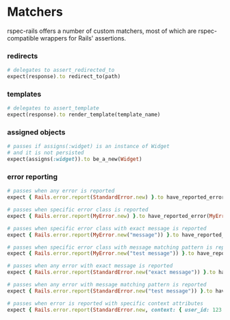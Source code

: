 # Matchers

rspec-rails offers a number of custom matchers, most of which are
rspec-compatible wrappers for Rails' assertions.

### redirects

```ruby
# delegates to assert_redirected_to
expect(response).to redirect_to(path)
```

### templates

```ruby
# delegates to assert_template
expect(response).to render_template(template_name)
```

### assigned objects

```ruby
# passes if assigns(:widget) is an instance of Widget
# and it is not persisted
expect(assigns(:widget)).to be_a_new(Widget)
```

### error reporting

```ruby
# passes when any error is reported
expect { Rails.error.report(StandardError.new) }.to have_reported_error

# passes when specific error class is reported
expect { Rails.error.report(MyError.new) }.to have_reported_error(MyError)

# passes when specific error class with exact message is reported
expect { Rails.error.report(MyError.new("message")) }.to have_reported_error(MyError, "message")

# passes when specific error class with message matching pattern is reported
expect { Rails.error.report(MyError.new("test message")) }.to have_reported_error(MyError, /test/)

# passes when any error with exact message is reported
expect { Rails.error.report(StandardError.new("exact message")) }.to have_reported_error("exact message")

# passes when any error with message matching pattern is reported
expect { Rails.error.report(StandardError.new("test message")) }.to have_reported_error(/test/)

# passes when error is reported with specific context attributes
expect { Rails.error.report(StandardError.new, context: { user_id: 123 }) }.to have_reported_error.with_context(user_id: 123)


```
